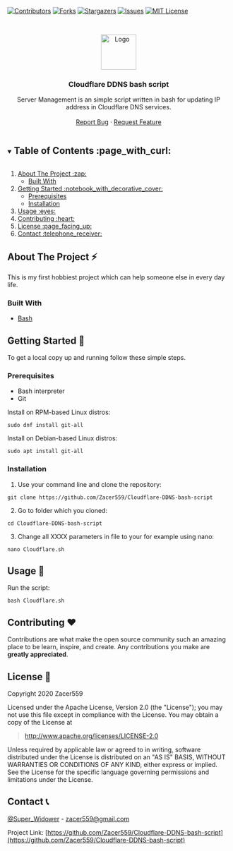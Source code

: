 
[![Contributors][contributors-shield]][contributors-url]
[![Forks][forks-shield]][forks-url]
[![Stargazers][stars-shield]][stars-url]
[![Issues][issues-shield]][issues-url]
[![MIT License][license-shield]][license-url]



<!-- PROJECT LOGO -->
<br />
<p align="center">
  <a href="https://github.com/Zacer559/Cloudflare-DDNS-bash-script" >
    <img src="https://www.cloudflare.com/img/cf-facebook-card.png" alt="Logo" width="80" height="80">
  </a>

  <h3 align="center">Cloudflare DDNS bash script</h3>

  <p align="center">
    Server Management is an simple script written in bash for updating IP address in Cloudflare DNS services. 
    <br />
    <br />
    <a href="https://github.com/Zacer559/Cloudflare-DDNS-bash-script/issues">Report Bug</a>
    ·
    <a href="https://github.com/Zacer559/Cloudflare-DDNS-bash-script/issues">Request Feature</a>
  </p>
</p>



<!-- TABLE OF CONTENTS -->
<details open="open">
  <summary><h2 style="display: inline-block">Table of Contents :page_with_curl:</h2></summary>
  <ol>
    <li>
      <a href="#about-the-project-zap">About The Project :zap: </a>
      <ul>
        <li><a href="#built-with">Built With</a></li>
      </ul>
    </li>
    <li>
      <a href="#getting-started-notebook_with_decorative_cover">Getting Started :notebook_with_decorative_cover:</a>
      <ul>
        <li><a href="#prerequisites">Prerequisites</a></li>
        <li><a href="#installation">Installation</a></li>
      </ul>
    </li>
    <li><a href="#usage-eyes">Usage :eyes:</a></li>
    <li><a href="#contributing-heart">Contributing :heart:</a></li>
    <li><a href="#license-page_facing_up">License :page_facing_up:</a></li>
    <li><a href="#contact-telephone_receiver">Contact :telephone_receiver:</a></li>
 <!--  <li><a href="#acknowledgements">Acknowledgements</a></li> -->
  </ol>
</details>

<!-- ABOUT THE PROJECT -->
## About The Project :zap:
This is my first hobbiest project which can help someone else in every day life. 





### Built With 

* [Bash](https://en.m.wikipedia.org/wiki/Bash_(Unix_shell))


<!-- GETTING STARTED -->
## Getting Started :notebook_with_decorative_cover:

To get a local copy up and running follow these simple steps.

### Prerequisites

* Bash interpreter
* Git

Install on RPM-based Linux distros:
```
sudo dnf install git-all
```

Install on Debian-based Linux distros:
```
sudo apt install git-all
```

### Installation

1. Use your command line and clone the repository:

 ```
 git clone https://github.com/Zacer559/Cloudflare-DDNS-bash-script
```

 
2. Go to folder which you cloned: 
```
cd Cloudflare-DDNS-bash-script
```

3. Change all XXXX parameters in file to your for example using nano:
```
nano Cloudflare.sh
```



<!-- USAGE EXAMPLES -->
## Usage :eyes:
<!--
Use this space to show useful examples of how a project can be used. Additional screenshots, code examples and demos work well in this space. You may also link to more resources.

_For more examples, please refer to the [Documentation](https://example.com)_
 -->
Run the script:
```
bash Cloudflare.sh
```


<!-- CONTRIBUTING -->
## Contributing :heart:

Contributions are what make the open source community such an amazing place to be learn, inspire, and create. Any contributions you make are **greatly appreciated**.



<!-- LICENSE -->
## License :page_facing_up:

Copyright 2020 Zacer559

Licensed under the Apache License, Version 2.0 (the "License");
you may not use this file except in compliance with the License.
You may obtain a copy of the License at

> http://www.apache.org/licenses/LICENSE-2.0

Unless required by applicable law or agreed to in writing, software
distributed under the License is distributed on an "AS IS" BASIS,
WITHOUT WARRANTIES OR CONDITIONS OF ANY KIND, either express or implied.
See the License for the specific language governing permissions and
limitations under the License.


<!-- CONTACT -->
## Contact :telephone_receiver:

[@Super_Widower](https://twitter.com/Super_Widower) - zacer559@gmail.com

Project Link: [https://github.com/Zacer559/Cloudflare-DDNS-bash-script](https://github.com/Zacer559/Cloudflare-DDNS-bash-script)



<!-- ACKNOWLEDGEMENTS 
## Acknowledgements -->




<!-- MARKDOWN LINKS & IMAGES -->
<!-- https://www.markdownguide.org/basic-syntax/#reference-style-links -->
[contributors-shield]: https://img.shields.io/github/contributors/Zacer559/Cloudflare-DDNS-bash-script.svg?style=for-the-badge
[contributors-url]: https://github.com/Zacer559/Cloudflare-DDNS-bash-script/graphs/contributors
[forks-shield]: https://img.shields.io/github/forks/Zacer559/Cloudflare-DDNS-bash-script.svg?style=for-the-badge
[forks-url]: https://github.com/Zacer559/Cloudflare-DDNS-bash-script/network/members
[stars-shield]: https://img.shields.io/github/stars/Zacer559/Cloudflare-DDNS-bash-script.svg?style=for-the-badge
[stars-url]: https://github.com/Zacer559/Cloudflare-DDNS-bash-script/stargazers
[issues-shield]: https://img.shields.io/github/issues/Zacer559/Cloudflare-DDNS-bash-script.svg?style=for-the-badge
[issues-url]: https://github.com/Zacer559/Cloudflare-DDNS-bash-script/issues
[license-shield]: https://img.shields.io/github/license/Zacer559/Cloudflare-DDNS-bash-script.svg?style=for-the-badge
[license-url]: https://github.com/Zacer559/Cloudflare-DDNS-bash-script/blob/master/LICENSE.txt

